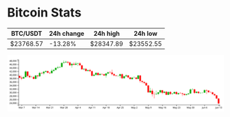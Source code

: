 # Bitcoin Stats

BTC/USDT|24h change|24h high|24h low|
|---|---|---|---|
|$23768.57|-13.28%|$28347.89|$23552.55|

<img src="./chart.svg">
